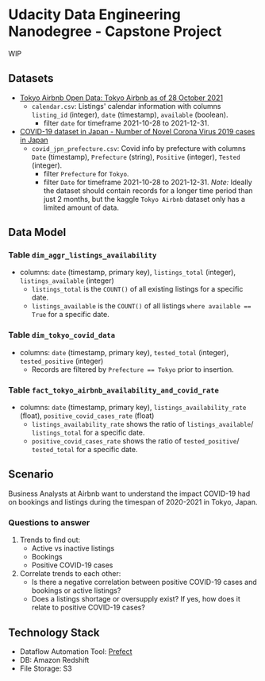 # Udacity Data Engineering Nanodegree - Capstone Project

WIP

## Datasets
- [Tokyo Airbnb Open Data: Tokyo Airbnb as of 28 October 2021](https://www.kaggle.com/tsarromanov/tokyo-airbnb-open-data)
   - `calendar.csv`: Listings' calendar information with columns `listing_id` (integer), `date` (timestamp), `available` (boolean).
      - filter `date` for timeframe 2021-10-28 to 2021-12-31. 
- [COVID-19 dataset in Japan - Number of Novel Corona Virus 2019 cases in Japan](https://www.kaggle.com/lisphilar/covid19-dataset-in-japan)
   - `covid_jpn_prefecture.csv`: Covid info by prefecture with columns `Date` (timestamp), `Prefecture` (string), `Positive` (integer), `Tested` (integer).
      - filter `Prefecture` for `Tokyo`.
      - filter `Date` for timeframe 2021-10-28 to 2021-12-31.
*Note:* Ideally the dataset should contain records for a longer time period than just 2 months, but the kaggle `Tokyo Airbnb` dataset only has a limited amount of data.

## Data Model

### Table `dim_aggr_listings_availability`
- columns: `date` (timestamp, primary key), `listings_total` (integer), `listings_available` (integer)
   - `listings_total` is the `COUNT()` of all existing listings for a specific date.
   - `listings_available` is the `COUNT()` of all listings `where available == True` for a specific date.

### Table `dim_tokyo_covid_data`
- columns: `date` (timestamp, primary key), `tested_total` (integer), `tested_positive` (integer)
   - Records are filtered by `Prefecture == Tokyo` prior to insertion.

### Table `fact_tokyo_airbnb_availability_and_covid_rate`
- columns: `date` (timestamp, primary key), `listings_availability_rate` (float), `positive_covid_cases_rate` (float)
   - `listings_availability_rate` shows the ratio of `listings_available`/ `listings_total` for a specific date.
   - `positive_covid_cases_rate` shows the ratio of `tested_positive`/ `tested_total` for a specific date.

## Scenario
Business Analysts at Airbnb want to understand the impact COVID-19 had on bookings and listings 
during the timespan of 2020-2021 in Tokyo, Japan. 

### Questions to answer
1. Trends to find out:
   - Active vs inactive listings
   - Bookings
   - Positive COVID-19 cases
2. Correlate trends to each other:
   - Is there a negative correlation between positive COVID-19 cases and bookings or active listings?
   - Does a listings shortage or oversupply exist? If yes, how does it relate to positive COVID-19 cases?
  
## Technology Stack
- Dataflow Automation Tool: [Prefect](https://www.prefect.io/)
- DB: Amazon Redshift
- File Storage: S3


